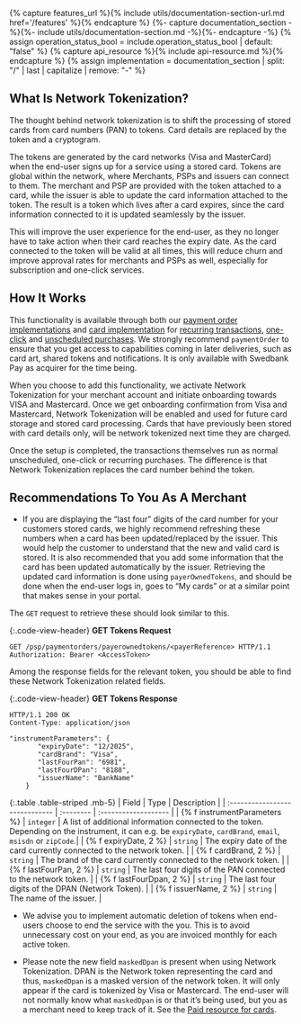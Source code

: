 {% capture features_url %}{% include utils/documentation-section-url.md href='/features' %}{% endcapture %}
{%- capture documentation_section -%}{%- include utils/documentation-section.md -%}{%- endcapture -%}
{% assign operation_status_bool = include.operation_status_bool | default: "false" %}
{% capture api_resource %}{% include api-resource.md %}{% endcapture %}
{% assign implementation = documentation_section | split: "/" | last | capitalize | remove: "-" %}

## What Is Network Tokenization?

The thought behind network tokenization is to shift the processing of stored
cards from card numbers (PAN) to tokens. Card details are replaced by the token
and a cryptogram.

The tokens are generated by the card networks (Visa and MasterCard) when the
end-user signs up for a service using a stored card. Tokens are global within
the network, where Merchants, PSPs and issuers can connect to them. The merchant
and PSP are provided with the token attached to a card, while the issuer is able
to update the card information attached to the token. The result is a token
which lives after a card expires, since the card information connected to it is
updated seamlessly by the issuer.

This will improve the user experience for the end-user, as they no longer have
to take action when their card reaches the expiry date. As the card connected to
the token will be valid at all times, this will reduce churn and improve
approval rates for merchants and PSPs as well, especially for subscription and
one-click services.

## How It Works

This functionality is available through both our
[payment order implementations][payment-order] and [card implementation][card]
for [recurring transactions][recur], [one-click][one-click] and
[unscheduled purchases][unscheduled]. We strongly recommend `paymentOrder` to
ensure that you get access to capabilities coming in later deliveries, such as
card art, shared tokens and notifications. It is only available with Swedbank
Pay as acquirer for the time being.

When you choose to add this functionality, we activate Network Tokenization for
your merchant account and initiate onboarding towards VISA and Mastercard. Once
we get onboarding confirmation from Visa and Mastercard, Network Tokenization
will be enabled and used for future card storage and stored card processing.
Cards that have previously been stored with card details only, will be network
tokenized next time they are charged.

Once the setup is completed, the transactions themselves run as normal
unscheduled, one-click or recurring purchases. The difference is that Network
Tokenization replaces the card number behind the token.

## Recommendations To You As A Merchant

*   If you are displaying the “last four” digits of the card number for your
    customers stored cards, we highly recommend refreshing these numbers when a
    card has been updated/replaced by the issuer. This would help the customer
    to understand that the new and valid card is stored. It is also recommended
    that you add some information that the card has been updated automatically
    by the issuer. Retrieving the updated card information is done using
    `payerOwnedTokens`, and should be done when the end-user logs in, goes to
    “My cards” or at a similar point that makes sense in your portal.

The `GET` request to retrieve these should look similar to this.

{:.code-view-header}
**GET Tokens Request**

```http
GET /psp/paymentorders/payerownedtokens/<payerReference> HTTP/1.1
Authorization: Bearer <AccessToken>
```

Among the response fields for the relevant token, you should be able to find
these Network Tokenization related fields.

{:.code-view-header}
**GET Tokens Response**

```http
HTTP/1.1 200 OK
Content-Type: application/json

"instrumentParameters": {
       "expiryDate": "12/2025",
       "cardBrand": "Visa",
       "lastFourPan": "6981",
       "lastFourDPan": "8188",
       "issuerName": "BankName"
    }
```

{:.table .table-striped .mb-5}
| Field                          | Type      | Description    |
| :----------------------------- | :-------- | :------------------- |
| {% f instrumentParameters %}   | `integer` | A list of additional information connected to the token. Depending on the instrument, it can e.g. be `expiryDate`, `cardBrand`, `email`, `msisdn` or `zipCode`.|
| {% f expiryDate, 2 %}      | `string`  | The expiry date of the card currently connected to the network token.                                  |
| {% f cardBrand, 2 %}                 | `string` | The brand of the card currently connected to the network token.                                          |
| {% f lastFourPan, 2 %}               | `string`  | The last four digits of the PAN connected to the network token. |
| {% f lastFourDpan, 2 %}                 | `string` | The last four digits of the DPAN (Network Token).                                           |
| {% f issuerName, 2 %}               | `string`  | The name of the issuer. |

*   We advise you to implement automatic deletion of tokens when end-users
choose to end the service with the you. This is to avoid unnecessary cost on
your end, as you are invoiced monthly for each active token.

*   Please note the new field `maskedDpan` is present when using Network
Tokenization. DPAN is the Network token representing the card and thus,
`maskedDpan` is a masked version of the network token. It will only appear if
the card is tokenized by Visa or Mastercard. The end-user will not normally know
what `maskedDpan` is or that it’s being used, but you as a merchant need to keep
track of it. See the [Paid resource for cards][paid-resource-model].

[card]: https://developer.swedbankpay.com/old-implementations/payment-instruments-v1/card/
[paid-resource-model]: https://developer.swedbankpay.com/checkout-v3/features/technical-reference/resource-sub-models#card-paid-resource
[one-click]: https://developer.swedbankpay.com/checkout-v3/features/optional/one-click
[unscheduled]: https://developer.swedbankpay.com/checkout-v3/features/optional/unscheduled
[recur]: https://developer.swedbankpay.com/checkout-v3/features/optional/recur
[payment-order]: /checkout-v3/payment-request
